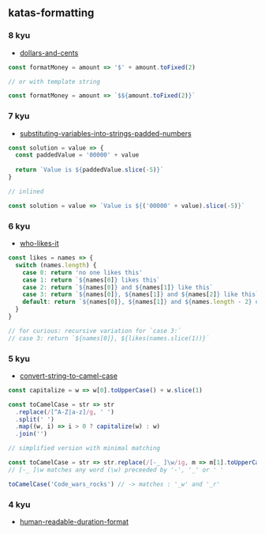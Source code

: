 ## katas-formatting

### 8 kyu
- [dollars-and-cents](https://www.codewars.com/kata/dollars-and-cents/train/javascript)

```javascript
const formatMoney = amount => '$' + amount.toFixed(2)

// or with template string

const formatMoney = amount => `$${amount.toFixed(2)}`
```

### 7 kyu
- [substituting-variables-into-strings-padded-numbers](https://www.codewars.com/kata/substituting-variables-into-strings-padded-numbers/train/javascript)

```javascript
const solution = value => {
  const paddedValue = '00000' + value
  
  return `Value is ${paddedValue.slice(-5)}`
}

// inlined

const solution = value => `Value is ${('00000' + value).slice(-5)}`
```

### 6 kyu
- [who-likes-it](https://www.codewars.com/kata/who-likes-it/train/javascript)

```javascript
const likes = names => {
  switch (names.length) {
    case 0: return 'no one likes this'
    case 1: return `${names[0]} likes this`
    case 2: return `${names[0]} and ${names[1]} like this`
    case 3: return `${names[0]}, ${names[1]} and ${names[2]} like this`
    default: return `${names[0]}, ${names[1]} and ${names.length - 2} others like this`
  }
}

// for curious: recursive variation for `case 3:`
// case 3: return `${names[0]}, ${likes(names.slice(1))}`
```

### 5 kyu
- [convert-string-to-camel-case](https://www.codewars.com/kata/convert-string-to-camel-case/train/javascript)

```javascript
const capitalize = w => w[0].toUpperCase() + w.slice(1)

const toCamelCase = str => str
  .replace(/[^A-Z|a-z]/g, ' ')
  .split(' ')
  .map((w, i) => i > 0 ? capitalize(w) : w)
  .join('')

// simplified version with minimal matching

const toCamelCase = str => str.replace(/[-_ ]\w/ig, m => m[1].toUpperCase()) 
// [-_ ]\w matches any word (\w) preceeded by '-', '_' or ' '

toCamelCase('Code_wars_rocks') // -> matches : '_w' and '_r'
```

### 4 kyu
- [human-readable-duration-format](https://www.codewars.com/kata/human-readable-duration-format/train/javascript)
